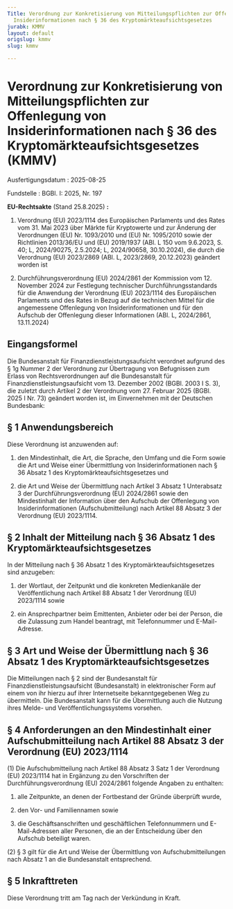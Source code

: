 ```yaml
---
Title: Verordnung zur Konkretisierung von Mitteilungspflichten zur Offenlegung von
  Insiderinformationen nach § 36 des Kryptomärkteaufsichtsgesetzes
jurabk: KMMV
layout: default
origslug: kmmv
slug: kmmv

---
```


# Verordnung zur Konkretisierung von Mitteilungspflichten zur Offenlegung von Insiderinformationen nach § 36 des Kryptomärkteaufsichtsgesetzes (KMMV)

Ausfertigungsdatum
:   2025-08-25

Fundstelle
:   BGBl. I: 2025, Nr. 197

**EU-Rechtsakte**              (Stand 25.8.2025) **:**

1.  Verordnung (EU) 2023/1114 des Europäischen Parlaments und des Rates vom 31. Mai 2023 über Märkte für Kryptowerte und zur Änderung der Verordnungen (EU) Nr. 1093/2010 und (EU) Nr. 1095/2010 sowie der Richtlinien 2013/36/EU und (EU) 2019/1937 (ABl. L 150 vom 9.6.2023, S. 40; L, 2024/90275, 2.5.2024; L, 2024/90658, 30.10.2024), die durch die Verordnung (EU) 2023/2869 (ABl. L, 2023/2869, 20.12.2023) geändert worden ist


2.  Durchführungsverordnung (EU) 2024/2861 der Kommission vom 12. November 2024 zur Festlegung technischer Durchführungsstandards für die Anwendung der Verordnung (EU) 2023/1114 des Europäischen Parlaments und des Rates in Bezug auf die technischen Mittel für die angemessene Offenlegung von Insiderinformationen und für den Aufschub der Offenlegung dieser Informationen (ABl. L, 2024/2861, 13.11.2024)





## Eingangsformel

Die Bundesanstalt für Finanzdienstleistungsaufsicht verordnet aufgrund des § 1g Nummer 2 der Verordnung zur Übertragung von Befugnissen zum Erlass von Rechtsverordnungen auf die Bundesanstalt für Finanzdienstleistungsaufsicht vom 13. Dezember 2002 (BGBl. 2003 I S. 3), die zuletzt durch Artikel 2 der Verordnung vom 27. Februar 2025 (BGBl. 2025 I Nr. 73) geändert worden ist, im Einvernehmen mit der Deutschen Bundesbank:


## § 1 Anwendungsbereich

Diese Verordnung ist anzuwenden auf:

1.  den Mindestinhalt, die Art, die Sprache, den Umfang und die Form sowie die Art und Weise einer Übermittlung von Insiderinformationen nach § 36 Absatz 1 des Kryptomärkteaufsichtsgesetzes und


2.  die Art und Weise der Übermittlung nach Artikel 3 Absatz 1 Unterabsatz 3 der Durchführungsverordnung (EU) 2024/2861 sowie den Mindestinhalt der Information über den Aufschub der Offenlegung von Insiderinformationen (Aufschubmitteilung) nach Artikel 88 Absatz 3 der Verordnung (EU) 2023/1114.





## § 2 Inhalt der Mitteilung nach § 36 Absatz 1 des Kryptomärkteaufsichtsgesetzes

In der Mitteilung nach § 36 Absatz 1 des Kryptomärkteaufsichtsgesetzes sind anzugeben:

1.  der Wortlaut, der Zeitpunkt und die konkreten Medienkanäle der Veröffentlichung nach Artikel 88 Absatz 1 der Verordnung (EU) 2023/1114 sowie


2.  ein Ansprechpartner beim Emittenten, Anbieter oder bei der Person, die die Zulassung zum Handel beantragt, mit Telefonnummer und E-Mail-Adresse.





## § 3 Art und Weise der Übermittlung nach § 36 Absatz 1 des Kryptomärkteaufsichtsgesetzes

Die Mitteilungen nach § 2 sind der Bundesanstalt für Finanzdienstleistungsaufsicht (Bundesanstalt) in elektronischer Form auf einem von ihr hierzu auf ihrer Internetseite bekanntgegebenen Weg zu übermitteln. Die Bundesanstalt kann für die Übermittlung auch die Nutzung ihres Melde- und Veröffentlichungssystems vorsehen.


## § 4 Anforderungen an den Mindestinhalt einer Aufschubmitteilung nach Artikel 88 Absatz 3 der Verordnung (EU) 2023/1114

(1) Die Aufschubmitteilung nach Artikel 88 Absatz 3 Satz 1 der Verordnung (EU) 2023/1114 hat in Ergänzung zu den Vorschriften der Durchführungsverordnung (EU) 2024/2861 folgende Angaben zu enthalten:

1.  alle Zeitpunkte, an denen der Fortbestand der Gründe überprüft wurde,


2.  den Vor- und Familiennamen sowie


3.  die Geschäftsanschriften und geschäftlichen Telefonnummern und E-Mail-Adressen aller Personen, die an der Entscheidung über den Aufschub beteiligt waren.




(2) § 3 gilt für die Art und Weise der Übermittlung von Aufschubmitteilungen nach Absatz 1 an die Bundesanstalt entsprechend.


## § 5 Inkrafttreten

Diese Verordnung tritt am Tag nach der Verkündung in Kraft.

